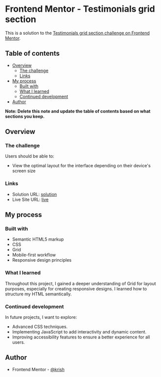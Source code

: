 # Frontend Mentor - Testimonials grid section

This is a solution to the [Testimonials grid section challenge on Frontend Mentor](https://www.frontendmentor.io/challenges/testimonials-grid-section-Nnw6J7Un7). 

## Table of contents

- [Overview](#overview)
  - [The challenge](#the-challenge)
  - [Links](#links)
- [My process](#my-process)
  - [Built with](#built-with)
  - [What I learned](#what-i-learned)
  - [Continued development](#continued-development)
- [Author](#author)

**Note: Delete this note and update the table of contents based on what sections you keep.**

## Overview

### The challenge

Users should be able to:

- View the optimal layout for the interface depending on their device's screen size


### Links

- Solution URL: [solution](https://github.com/krishanprajapat23/fm-testimonials-grid)
- Live Site URL: [live](https://krishanprajapat23.github.io/fm-testimonials-grid/)

## My process

### Built with

- Semantic HTML5 markup
- CSS
- Grid
- Mobile-first workflow
- Responsive design principles


### What I learned

Throughout this project, I gained a deeper understanding of Grid for layout purposes, especially for creating responsive designs. I learned how to structure my HTML semantically.


### Continued development

In future projects, I want to explore:

- Advanced CSS techniques.
- Implementing JavaScript to add interactivity and dynamic content.
- Improving accessibility features to ensure a better experience for all users.

## Author

- Frontend Mentor - [@krish](https://www.frontendmentor.io/profile/krishanprajapat23)
